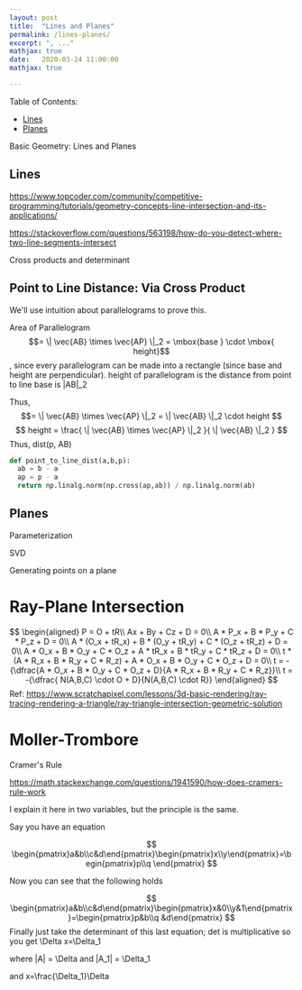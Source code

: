 ```yaml
---
layout: post
title:  "Lines and Planes"
permalink: /lines-planes/
excerpt: ", ..."
mathjax: true
date:   2020-03-24 11:00:00
mathjax: true

---
```

Table of Contents:
- [Lines](#sfmpipeline)
- [Planes](#costfunctions)


Basic Geometry: Lines and Planes


## Lines


https://www.topcoder.com/community/competitive-programming/tutorials/geometry-concepts-line-intersection-and-its-applications/


https://stackoverflow.com/questions/563198/how-do-you-detect-where-two-line-segments-intersect

Cross products and determinant


## Point to Line Distance: Via Cross Product
We'll use intuition about parallelograms to prove this.

Area of Parallelogram $$= \| \vec{AB} \times \vec{AP} \|_2 = \mbox{base } \cdot \mbox{ height}$$, since every parallelogram can be made into a rectangle (since base and height are perpendicular).
height of parallelogram is the distance from point to line
base is \|AB\|_2

Thus, $$= \| \vec{AB} \times \vec{AP} \|_2 = \| \vec{AB} \|_2 \cdot height $$
$$ height = \frac{ \| \vec{AB} \times \vec{AP} \|_2  }{ \| \vec{AB} \|_2 } $$
Thus, dist(p, AB)

```python
def point_to_line_dist(a,b,p):
  ab = b - a
  ap = p - a
  return np.linalg.norm(np.cross(ap,ab)) / np.linalg.norm(ab)
```

## Planes

Parameterization

SVD

Generating points on a plane


# Ray-Plane Intersection 

$$
\begin{aligned}
P = O + tR\\
Ax + By + Cz + D = 0\\
A * P_x + B * P_y + C * P_z + D = 0\\
A * (O_x + tR_x) + B * (O_y + tR_y) + C * (O_z + tR_z) + D = 0\\
A * O_x + B * O_y + C * O_z + A * tR_x + B * tR_y + C * tR_z + D = 0\\
t * (A * R_x + B * R_y + C * R_z) + A * O_x + B * O_y + C * O_z + D = 0\\
t = -{\dfrac{A * O_x + B * O_y + C * O_z + D}{A * R_x + B * R_y + C * R_z}}\\
t = -{\dfrac{ N(A,B,C) \cdot O + D}{N(A,B,C) \cdot R}}
\end{aligned}
$$
Ref: https://www.scratchapixel.com/lessons/3d-basic-rendering/ray-tracing-rendering-a-triangle/ray-triangle-intersection-geometric-solution

# Moller-Trombore

Cramer's Rule

https://math.stackexchange.com/questions/1941590/how-does-cramers-rule-work

I explain it here in two variables, but the principle is the same.

Say you have an equation

$$
\begin{pmatrix}a&b\\c&d\end{pmatrix}\begin{pmatrix}x\\y\end{pmatrix}=\begin{pmatrix}p\\q \end{pmatrix}
$$

Now you can see that the following holds

$$
\begin{pmatrix}a&b\\c&d\end{pmatrix}\begin{pmatrix}x&0\\y&1\end{pmatrix}=\begin{pmatrix}p&b\\q &d\end{pmatrix}
$$
Finally just take the determinant of this last equation; det is multiplicative so you get
\Delta x=\Delta_1

where |A| = \Delta
and |A_1| = \Delta_1

and x=\frac{\Delta_1}\Delta

